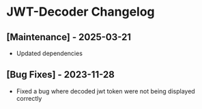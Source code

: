 # JWT-Decoder Changelog

## [Maintenance] - 2025-03-21

- Updated dependencies

## [Bug Fixes] - 2023-11-28

- Fixed a bug where decoded jwt token were not being displayed correctly
